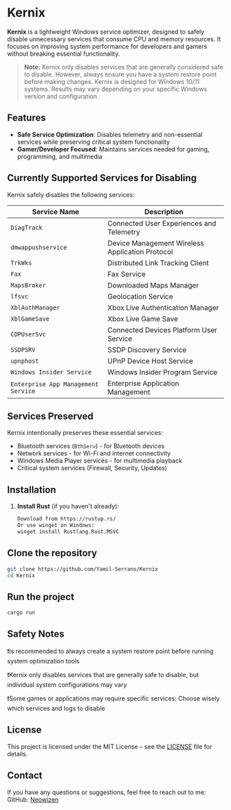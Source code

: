 # Kernix

**Kernix** is a lightweight Windows service optimizer, designed to safely disable unnecessary services that consume CPU and memory resources. It focuses on improving system performance for developers and gamers without breaking essential functionality.

> **Note:** Kernix only disables services that are generally considered safe to disable. However, always ensure you have a system restore point before making changes. Kernix is designed for Windows 10/11 systems. Results may vary depending on your specific Windows version and configuration.

## Features

- **Safe Service Optimization**: Disables telemetry and non-essential services while preserving critical system functionality
- **Gamer/Developer Focused**: Maintains services needed for gaming, programming, and multimedia

## Currently Supported Services for Disabling

Kernix safely disables the following services:

| Service Name | Description |
|--------------|-------------|
| `DiagTrack` | Connected User Experiences and Telemetry |
| `dmwappushservice` | Device Management Wireless Application Protocol |
| `TrkWks` | Distributed Link Tracking Client |
| `Fax` | Fax Service |
| `MapsBroker` | Downloaded Maps Manager |
| `lfsvc` | Geolocation Service |
| `XblAuthManager` | Xbox Live Authentication Manager |
| `XblGameSave` | Xbox Live Game Save |
| `CDPUserSvc` | Connected Devices Platform User Service |
| `SSDPSRV` | SSDP Discovery Service |
| `upnphost` | UPnP Device Host Service |
| `Windows Insider Service` | Windows Insider Program Service |
| `Enterprise App Management Service` | Enterprise Application Management |

## Services Preserved

Kernix intentionally preserves these essential services:
- Bluetooth services (`BthServ`) - for Bluetooth devices
- Network services - for Wi-Fi and internet connectivity
- Windows Media Player services - for multimedia playback
- Critical system services (Firewall, Security, Updates)

## Installation

1. **Install Rust** (if you haven't already):
   ```bash
   Download from https://rustup.rs/
   Or use winget on Windows:
   winget install Rustlang.Rust.MSVC

## Clone the repository
  ```bash
  git clone https://github.com/Yamil-Serrano/Kernix
  cd Kernix
```

## Run the project
  ```bash
  cargo run
  ```

## Safety Notes

❗Is recommended to always create a system restore point before running system optimization tools

❗Kernix only disables services that are generally safe to disable, but individual system configurations may vary

❗Some games or applications may require specific services: Choose wisely which services and logs to disable

## License
This project is licensed under the MIT License – see the [LICENSE](LICENSE) file for details.


## Contact
If you have any questions or suggestions, feel free to reach out to me:
GitHub: [Neowizen](https://github.com/Yamil-Serrano)
